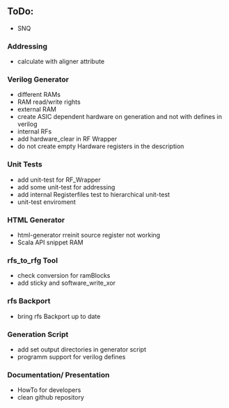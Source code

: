 ## ToDo:

- SNQ

### Addressing
 - calculate with aligner attribute

### Verilog Generator 

- different RAMs
- RAM read/write rights
- external RAM
- create ASIC dependent hardware on generation and not with defines in verilog
- internal RFs
- add hardware_clear in RF Wrapper
- do not create empty Hardware registers in the description

### Unit Tests 

- add unit-test for RF_Wrapper
- add some unit-test for addressing 
- add internal Registerfiles test to hierarchical unit-test
- unit-test enviroment

### HTML Generator 

- html-generator rreinit source register not working 
- Scala API snippet RAM 

### rfs_to_rfg Tool 

- check conversion for ramBlocks
- add sticky and software_write_xor

### rfs Backport ###

- bring rfs Backport up to date

### Generation Script 

- add set output directories in generator script
- programm support for verilog defines

### Documentation/ Presentation

- HowTo for developers
- clean github repository